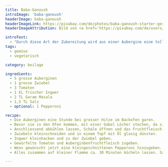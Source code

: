 ```yaml
---
title: Baba-Ganoush
introImage: 'baba-ganoush'
headerImage: baba-ganoush
headerImageLink: https://pixabay.com/de/photos/baba-ganoush-starter-gericht-1271630/
headerImageAttribution: Bild von <a href='https://pixabay.com/de/users/marekonline-1095186/?utm_source=link-attribution&amp;utm_medium=referral&amp;utm_campaign=image&amp;utm_content=1271630'>marekonline</a> auf <a href='https://pixabay.com/de/?utm_source=link-attribution&amp;utm_medium=referral&amp;utm_campaign=image&amp;utm_content=1271630'>Pixabay</a>

introText:
  - "Durch diese Art der Zubereitung wird aus einer Aubergine eine tolle Beilage. So kann sich die Aubergine nicht mit Fett vollsaugen. Auf diese Art schmeckt sie sehr aromatisch. Eine gute Möglichkeit, dieses Gemüse neu kennenzulernen."
tags:
  - gemüse
  - vegetarisch

category: beilage

ingredients:
  - 5 grosse Auberginen
  - 1 grosse Zwiebel
  - 3 Tomaten
  - 1 EL frischer Ingwer
  - 2 TL Garam Masala
  - 1,5 TL Salz
  - optional: 1 Pepperoni

recipe:
  - Die Auberginen eine Stunde bei grosser Hitze im Backofen garen.
  - Bevor sie in den Ofen kommen, mit einer Gabel Löcher stechen, da sie sonst explodieren können.
  - Anschliessend abkühlen lassen, Schale öffnen und das Fruchtfleisch auslöffeln.
  - Zwiebeln kleinschneiden und in einem Topf mit Öl glasig dünsten.
  - Ingwer kleinhacken und zu der Zwiebel geben.
  - Gewürfelte Tomaten und Auberginbenfruchtfleisch zugeben.
  - Wenn gewünscht jetzt eine kleingeschnittenen Pepperoni hinzugeben.
  - Alles zusammen auf kleiner Flamme ca. 30 Minuten köcheln lassen. Salzen und mit Garam Masala abschmecken.

---
```

